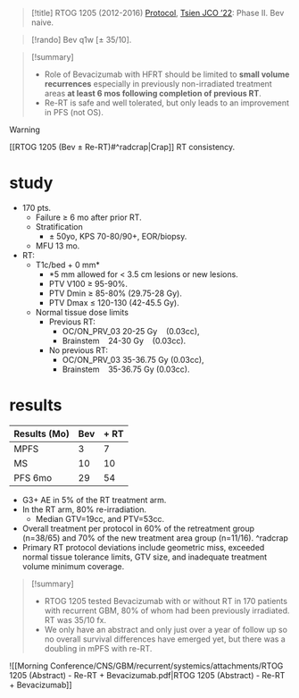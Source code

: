 >[!title]
>RTOG 1205 (2012-2016) [Protocol](https://ascopubs.org/doi/suppl/10.1200/JCO.22.00164/suppl_file/protocol_JCO.22.00164.pdf), [Tsien JCO ’22](https://ascopubs.org/doi/full/10.1200/JCO.22.00164): Phase II. Bev naive.

>[!rando] 
> Bev q1w [± 35/10].  

>[!summary] 
>- Role of Bevacizumab with HFRT should be limited to __small volume recurrences__ especially in previously non-irradiated treatment areas __at least 6 mos following completion of previous RT__. 
>- Re-RT is safe and well tolerated, but only leads to an improvement in PFS (not OS). 

>[!warning]
>[[RTOG 1205 (Bev ± Re-RT)#^radcrap|Crap]] RT consistency. 
# study
- 170 pts.
	- Failure ≥ 6 mo after prior RT.
	- Stratification
		- ± 50yo, KPS 70-80/90+, EOR/biopsy.
	- MFU 13 mo.
- RT:
	- T1c/bed + 0 mm*
		- *5 mm allowed for < 3.5 cm lesions or new lesions.
		- PTV V100 ≥ 95-90%.
		- PTV Dmin ≥ 85-80% (29.75-28 Gy).
		- PTV Dmax ≤ 120-130 (42-45.5 Gy). 
	- Normal tissue dose limits
		- Previous RT:
			- OC/ON_PRV_03 20-25 Gy    (0.03cc),
			- Brainstem    24-30 Gy    (0.03cc).
		- No previous RT:
			- OC/ON_PRV_03 35-36.75 Gy (0.03cc),
			- Brainstem    35-36.75 Gy (0.03cc).
# results
|Results (Mo)|Bev|+ RT|
|---|---|---|
|MPFS|3|7|
|MS|10|10|
|PFS 6mo|29|54|
- G3+ AE in 5% of the RT treatment arm. 
- In the RT arm, 80% re-irradiation. 
	- Median GTV=19cc, and PTV=53cc. 
- Overall treatment per protocol in 60% of the retreatment group (n=38/65) and 70% of the new treatment area group (n=11/16).
^radcrap
- Primary RT protocol deviations include geometric miss, exceeded normal tissue tolerance limits, GTV size, and inadequate treatment volume minimum coverage.

>[!summary]
> - RTOG 1205 tested Bevacizumab with or without RT in 170 patients with recurrent GBM, 80% of whom had been previously irradiated. RT was 35/10 fx. 
> - We only have an abstract and only just over a year of follow up so no overall survival differences have emerged yet, but there was a doubling in mPFS with re-RT.

![[Morning Conference/CNS/GBM/recurrent/systemics/attachments/RTOG 1205 (Abstract) - Re-RT + Bevacizumab.pdf|RTOG 1205 (Abstract) - Re-RT + Bevacizumab]]